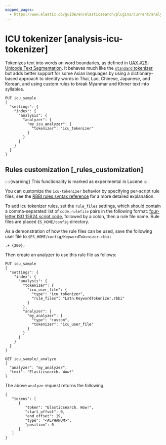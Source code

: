 ```yaml
---
mapped_pages:
  - https://www.elastic.co/guide/en/elasticsearch/plugins/current/analysis-icu-tokenizer.html
---
```


# ICU tokenizer [analysis-icu-tokenizer]

Tokenizes text into words on word boundaries, as defined in [UAX #29: Unicode Text Segmentation](https://www.unicode.org/reports/tr29/). It behaves much like the [`standard` tokenizer](/reference/data-analysis/text-analysis/analysis-standard-tokenizer.md), but adds better support for some Asian languages by using a dictionary-based approach to identify words in Thai, Lao, Chinese, Japanese, and Korean, and using custom rules to break Myanmar and Khmer text into syllables.

```console
PUT icu_sample
{
  "settings": {
    "index": {
      "analysis": {
        "analyzer": {
          "my_icu_analyzer": {
            "tokenizer": "icu_tokenizer"
          }
        }
      }
    }
  }
}
```

## Rules customization [_rules_customization]

::::{warning}
This functionality is marked as experimental in Lucene
::::


You can customize the `icu-tokenizer` behavior by specifying per-script rule files, see the [RBBI rules syntax reference](http://userguide.icu-project.org/boundaryanalysis#TOC-RBBI-Rules) for a more detailed explanation.

To add icu tokenizer rules, set the `rule_files` settings, which should contain a comma-separated list of `code:rulefile` pairs in the following format: [four-letter ISO 15924 script code](https://unicode.org/iso15924/iso15924-codes.md), followed by a colon, then a rule file name. Rule files are placed `ES_HOME/config` directory.

As a demonstration of how the rule files can be used, save the following user file to `$ES_HOME/config/KeywordTokenizer.rbbi`:

```text
.+ {200};
```

Then create an analyzer to use this rule file as follows:

```console
PUT icu_sample
{
  "settings": {
    "index": {
      "analysis": {
        "tokenizer": {
          "icu_user_file": {
            "type": "icu_tokenizer",
            "rule_files": "Latn:KeywordTokenizer.rbbi"
          }
        },
        "analyzer": {
          "my_analyzer": {
            "type": "custom",
            "tokenizer": "icu_user_file"
          }
        }
      }
    }
  }
}

GET icu_sample/_analyze
{
  "analyzer": "my_analyzer",
  "text": "Elasticsearch. Wow!"
}
```

The above `analyze` request returns the following:

```console-result
{
   "tokens": [
      {
         "token": "Elasticsearch. Wow!",
         "start_offset": 0,
         "end_offset": 19,
         "type": "<ALPHANUM>",
         "position": 0
      }
   ]
}
```



